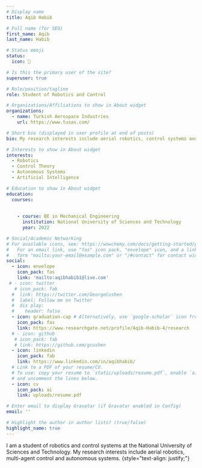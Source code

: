 ```yaml
---
# Display name
title: Aqib Habib

# Full name (for SEO)
first_name: Aqib
last_name: Habib

# Status emoji
status:
  icon: 🤖

# Is this the primary user of the site?
superuser: true

# Role/position/tagline
role: Student of Robotics and Control

# Organizations/Affiliations to show in About widget
organizations:
  - name: Turkish Aerospace Industries
    url: https://www.tusas.com/

# Short bio (displayed in user profile at end of posts)
bio: My research interests include aerial robotics, control systems and artificial intelligence.

# Interests to show in About widget
interests:
  - Robotics
  - Control Theory
  - Autonomous Systems
  - Artificial Intelligence

# Education to show in About widget
education:
  courses:
   
    
    - course: BE in Mechanical Engineering
      institution: National University of Sciences and Technology
      year: 2022

# Social/Academic Networking
# For available icons, see: https://wowchemy.com/docs/getting-started/page-builder/#icons
#   For an email link, use "fas" icon pack, "envelope" icon, and a link in the
#   form "mailto:your-email@example.com" or "/#contact" for contact widget.
social:
  - icon: envelope
    icon_pack: fas
    link: 'mailto:aqibhabib1@live.com'
 # - icon: twitter
   # icon_pack: fab
  #  link: https://twitter.com/GeorgeCushen
  #  label: Follow me on Twitter
  #  dis play:
  #    header: false
  - icon: graduation-cap # Alternatively, use `google-scholar` icon from `ai` icon pack
    icon_pack: fas
    link: https://www.researchgate.net/profile/Aqib-Habib-4/research
  # - icon: github
   # icon_pack: fab
   # link: https://github.com/gcushen
  - icon: linkedin
    icon_pack: fab
    link: https://www.linkedin.com/in/aqibhabib/
  # Link to a PDF of your resume/CV.
  # To use: copy your resume to `static/uploads/resume.pdf`, enable `ai` icons in `params.yaml`,
  # and uncomment the lines below.
  - icon: cv
    icon_pack: ai
    link: uploads/resume.pdf

# Enter email to display Gravatar (if Gravatar enabled in Config)
email: ''

# Highlight the author in author lists? (true/false)
highlight_name: true
---
```


I am a student of robotics and control systems at the National University of Sciences and Technology. My research interests include aerial robotics, multi-agent control and autonomous systems.
{style="text-align: justify;"}
